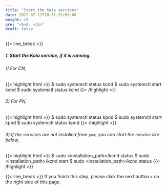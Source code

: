 ```yaml
---
title: "Start the Kaia services"
date: 2022-07-11T18:37:31+09:00
weight: 10
pre: "<b>A. </b>"
draft: false
---
```


{{< line_break >}}
##### 1. Start the Kaia service, if it is running.
###### 1) For CN,
{{< highlight html >}}
$ sudo systemctl status kcnd
$ sudo systemctl start kcnd
$ sudo systemctl status kcnd
{{< /highlight >}}

###### 2) For PN,
{{< highlight html >}}
$ sudo systemctl status kpnd
$ sudo systemctl start kpnd
$ sudo systemctl status kpnd
{{< /highlight >}}

###### 3) If the services are not installed from ```yum```, you can start the service like below,
{{< highlight html >}}
$ sudo <installation_path>/kcnd status
$ sudo <installation_path>/kcnd start
$ sudo <installation_path>/kcnd status
{{< /highlight >}}

{{< line_break >}}
If you finish this step, please click the next button ```>``` on the right side of this page.
